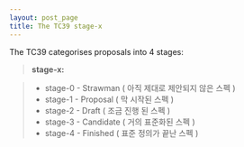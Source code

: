 ```yaml
---
layout: post_page
title: The TC39 stage-x
---
```


The TC39 categorises proposals into 4 stages:

> **stage-x:**

> - stage-0 - Strawman ( 아직 제대로 제안되지 않은 스펙 )
> - stage-1 - Proposal ( 막 시작된 스펙 )
> - stage-2 - Draft ( 조금 진행 된 스펙 )
> - stage-3 - Candidate ( 거의 표준화된 스펙 )
> - stage-4 - Finished ( 표준 정의가 끝난 스펙 )
